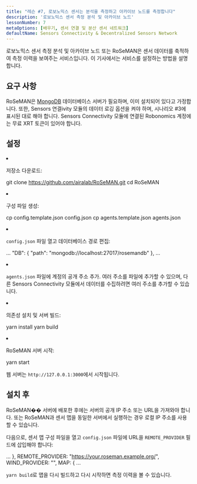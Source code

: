 ```yaml
---
title: "레슨 #7, 로보노믹스 센서는 분석을 측정하고 아카이브 노드를 측정합니다"
description: '로보노믹스 센서 측정 분석 및 아카이브 노드'
lessonNumber: 7
metaOptions: [배우기, 센서 연결 및 분산 센서 네트워크]
defaultName: Sensors Connectivity & Decentralized Sensors Network
---
```


로보노믹스 센서 측정 분석 및 아카이브 노드 또는 RoSeMAN은 센서 데이터를 축적하여 측정 이력을 보여주는 서비스입니다. 이 기사에서는 서비스를 설정하는 방법을 설명합니다.

## 요구 사항

RoSeMAN은 [MongoDB](https://www.mongodb.com/docs/manual/introduction/) 데이터베이스 서버가 필요하며, 이미 설치되어 있다고 가정합니다. 또한, Sensors 연결ivity 모듈의 데이터 로깅 옵션을 켜야 하며, 시나리오 #3에 표시된 대로 해야 합니다. Sensors Connectivity 모듈에 연결된 Robonomics 계정에는 무료 XRT 토큰이 있어야 합니다. 


## 설정

<List type="numbers">

<li>

저장소 다운로드:

<LessonCodeWrapper codeClass="big-code" language="bash">git clone https://github.com/airalab/RoSeMAN.git
cd RoSeMAN</LessonCodeWrapper>

</li>


<li>

구성 파일 생성:

<LessonCodeWrapper codeClass="big-code" language="bash">cp config.template.json config.json
cp agents.template.json agents.json</LessonCodeWrapper>

</li>

<li>

`config.json` 파일 열고 데이터베이스 경로 편집:

<LessonCodeWrapper codeClass="big-code" language="json">...
  "DB": {
    "path": "mongodb://localhost:27017/rosemandb"
  },
...</LessonCodeWrapper>

</li>


<li>

`agents.json` 파일에 계정의 공개 주소 추가. 여러 주소를 파일에 추가할 수 있으며, 다른 Sensors Connectivity 모듈에서 데이터를 수집하려면 여러 주소를 추가할 수 있습니다.

</li>


<li>

의존성 설치 및 서버 빌드:

<LessonCodeWrapper language="bash">yarn install
yarn build</LessonCodeWrapper>

</li>


<li>

RoSeMAN 서버 시작:

<LessonCodeWrapper language="bash">yarn start</LessonCodeWrapper>

웹 서버는 `http://127.0.0.1:3000`에서 시작됩니다.

</li>

</List>

## 설치 후

RoSeMAN�� 서버에 배포한 후에는 서버의 공개 IP 주소 또는 URL을 가져와야 합니다. 또는 RoSeMAN과 센서 맵을 동일한 서버에서 실행하는 경우 로컬 IP 주소를 사용할 수 있습니다.

다음으로, 센서 맵 구성 파일을 열고 `config.json` 파일에 URL을 `REMOTE_PROVIDER` 필드에 삽입해야 합니다:


<LessonCodeWrapper codeClass="big-code" language="json">...
  },
  REMOTE_PROVIDER: "https://your.roseman.example.org/",
  WIND_PROVIDER: "",
  MAP: {
...</LessonCodeWrapper>

`yarn build`로 맵을 다시 빌드하고 다시 시작하면 측정 이력을 볼 수 있습니다.